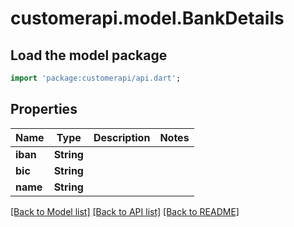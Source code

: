 # customerapi.model.BankDetails

## Load the model package
```dart
import 'package:customerapi/api.dart';
```

## Properties
Name | Type | Description | Notes
------------ | ------------- | ------------- | -------------
**iban** | **String** |  | 
**bic** | **String** |  | 
**name** | **String** |  | 

[[Back to Model list]](../README.md#documentation-for-models) [[Back to API list]](../README.md#documentation-for-api-endpoints) [[Back to README]](../README.md)



